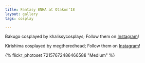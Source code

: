 ```yaml
---
title: Fantasy BNHA at Otakon'18
layout: gallery
tags: cosplay

---
```


Bakugo cosplayed by khalissycosplays; Follow them on [Instagram](https://www.instagram.com/khalissycosplays)!

Kirishima cosplayed by megtheredhead; Follow them on [Instagram](https://www.instagram.com/megtheredhead)!

{% flickr_photoset 72157672486466588 "Medium" %}